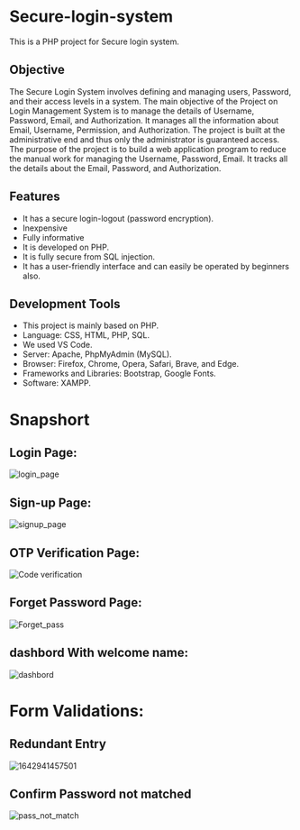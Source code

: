 # Secure-login-system
This is a PHP project for Secure login system.


## Objective
The Secure Login System involves defining and managing users, Password, and their access levels in a system.
The main objective of the Project on Login Management System is to manage the details of Username, Password, Email, and Authorization. It manages all the information about Email, Username, Permission, and Authorization. The project is built at the administrative end and thus only the administrator is guaranteed access. The purpose of the project is to build a web application program to reduce the manual work for managing the Username, Password, Email. It tracks all the details about the Email, Password, and Authorization.


## Features

* It has a secure login-logout (password encryption).
* Inexpensive
* Fully informative
* It is developed on PHP.
* It is fully secure from SQL injection.
* It has a user-friendly interface and can easily be operated by beginners also.

## Development Tools

*	This project is mainly based on PHP.
*	Language: CSS, HTML, PHP, SQL.
*	We used VS Code.
*	Server: Apache, PhpMyAdmin (MySQL).
*	Browser: Firefox, Chrome, Opera, Safari, Brave, and Edge.
*	Frameworks and Libraries: Bootstrap, Google Fonts.
*	Software: XAMPP.

# Snapshort

## Login Page:

![login_page](https://user-images.githubusercontent.com/94595471/150678430-c3504cfb-a37c-43a8-b324-bf6ee6d9a541.png)

## Sign-up Page:

![signup_page](https://user-images.githubusercontent.com/94595471/150678484-13f7c9a3-8116-4d45-9b7b-9944defd1eaf.png)


## OTP Verification Page:

![Code verification](https://user-images.githubusercontent.com/94595471/150678505-e36791fa-4d32-40c6-a48a-3f5ed41f277b.png)


## Forget Password Page:

![Forget_pass](https://user-images.githubusercontent.com/94595471/150678515-986f83dc-b084-47b0-8e3b-960e3162afff.png)


## dashbord With welcome name:

![dashbord](https://user-images.githubusercontent.com/94595471/150678518-0f6c6acf-f5a8-41b5-85b5-c83862d23b0d.jpg)


# Form Validations:

## Redundant Entry

![1642941457501](https://user-images.githubusercontent.com/94595471/150678823-fdb5db03-bc4e-47ba-aeda-c9ce717244f5.png)

## Confirm Password not matched

![pass_not_match](https://user-images.githubusercontent.com/94595471/150678941-0f1a880c-3511-4136-828f-3aacd94cf0a5.png)

